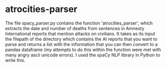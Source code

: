 atrocities-parser
=================

The file spacy\_parser.py contains the function 'atrocities\_parser', which extracts
the date and number of deaths from sentences in Amnesty International reports that mention attacks on civilians.
It takes as its input the filepath of the directory which contains the AI reports
that you want to parse and returns a list with the information that you can then 
convert to a pandas dataframe (my attempts to do this within the function were met
with many angry ascii unicode errors). I used the spaCy NLP library in Python to
write this. 
